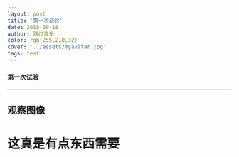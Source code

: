 ```yaml
---
layout: post
title: '第一次试验'
date: 2018-09-18
author: 路过音乐
color: rgb(255,210,32)
cover: '../assets/myavatar.jpg'
tags: test
---
```




#### 第一次试验
---
## 观察图像
# 这真是有点东西需要